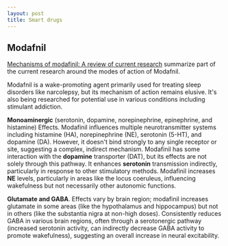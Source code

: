 ```yaml
---
layout: post
title: Smart drugs
---
```


## Modafnil


[Mechanisms of modafinil: A review of current research](https://pmc.ncbi.nlm.nih.gov/articles/PMC2654794/) summarize part of the current research around the modes of action of Modafnil.

Modafnil is a wake-promoting agent primarily used for treating sleep disorders like narcolepsy, but its mechanism of action remains elusive. It's also being researched for potential use in various conditions including stimulant addiction. 

**Monoaminergic** (serotonin, dopamine, norepinephrine, epinephrine, and histamine) Effects. Modafinil influences multiple neurotransmitter systems including histamine (HA), norepinephrine (NE), serotonin (5-HT), and dopamine (DA). However, it doesn't bind strongly to any single receptor or site, suggesting a complex, indirect mechanism. Modafinil has some interaction with the **dopamine** transporter (DAT), but its effects are not solely through this pathway. It enhances **serotonin** transmission indirectly, particularly in response to other stimulatory methods. Modafinil increases **NE** levels, particularly in areas like the locus coeruleus, influencing wakefulness but not necessarily other autonomic functions.

**Glutamate and GABA**. Effects vary by brain region; modafinil increases glutamate in some areas (like the hypothalamus and hippocampus) but not in others (like the substantia nigra at non-high doses). Consistently reduces GABA in various brain regions, often through a serotonergic pathway (increased serotonin activity, can indirectly decrease GABA activity to promote wakefulness), suggesting an overall increase in neural excitability. 
